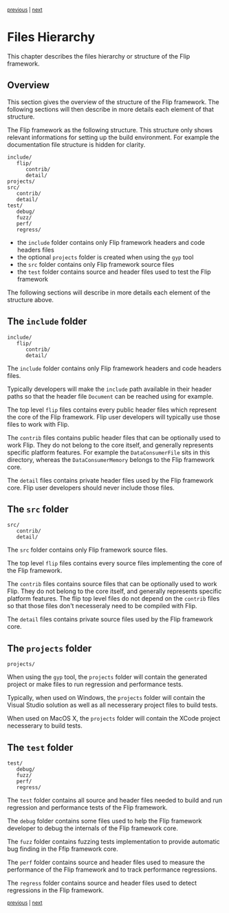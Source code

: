 <p><sup><a href="about.md">previous</a> | <a href="gyp.md">next</a></sup></p>

<h1>Files Hierarchy</h1>

<p>This chapter describes the files hierarchy or structure of the Flip framework.</p>

<h2 id="overview">Overview</h2>

<p>This section gives the overview of the structure of the Flip framework. The following sections will then describe in more details each element of that structure.</p>

<p>The Flip framework as the following structure. This structure only shows relevant informations for setting up the build environment. For example the documentation file structure is hidden for clarity.</p>

```
include/
   flip/
      contrib/
      detail/
projects/
src/
   contrib/
   detail/
test/
   debug/
   fuzz/
   perf/
   regress/
```

<ul>
<li>the <code>include</code> folder contains only Flip framework headers and code headers files</li>
<li>the optional <code>projects</code> folder is created when using the <code>gyp</code> tool</li>
<li>the <code>src</code> folder contains only Flip framework source files</li>
<li>the <code>test</code> folder contains source and header files used to test the Flip framework</li>
</ul>

<p>The following sections will describe in more details each element of the structure above.</p>

<h2 id="include">The <code>include</code> folder</h2>

```
include/
   flip/
      contrib/
      detail/
```

<p>The <code>include</code> folder contains only Flip framework headers and code headers files.</p>

<p>Typically developers will make the <code>include</code> path available in their header paths so that the header file <code>Document</code> can be reached using <code></code> for example.</p>

<p>The top level <code>flip</code> files contains every public header files which represent the core of the Flip framework. Flip user developers will typically use those files to work with Flip.</p>

<p>The <code>contrib</code> files contains public header files that can be optionally used to work Flip. They do not belong to the core itself, and generally represents specific platform features. For example the <code>DataConsumerFile</code> sits in this directory, whereas the <code>DataConsumerMemory</code> belongs to the Flip framework core.</p>

<p>The <code>detail</code> files contains private header files used by the Flip framework core. Flip user developers should never include those files.</p>

<h2 id="src">The <code>src</code> folder</h2>

```
src/
   contrib/
   detail/
```

<p>The <code>src</code> folder contains only Flip framework source files.</p>

<p>The top level <code>flip</code> files contains every source files implementing the core of the Flip framework.</p>

<p>The <code>contrib</code> files contains source files that can be optionally used to work Flip. They do not belong to the core itself, and generally represents specific platform features. The flip top level files do not depend on the <code>contrib</code> files so that those files don't necesseraly need to be compiled with Flip.</p>

<p>The <code>detail</code> files contains private source files used by the Flip framework core.</p>

<h2 id="projects">The <code>projects</code> folder</h2>

```
projects/
```

<p>When using the <code>gyp</code> tool, the <code>projects</code> folder will contain the generated project or make files to run regression and performance tests.</p>

<p>Typically, when used on Windows, the <code>projects</code> folder will contain the Visual Studio solution as well as all necesserary project files to build tests.</p>

<p>When used on MacOS X, the <code>projects</code> folder will contain the XCode project necesserary to build tests.</p>

<h2 id="test">The <code>test</code> folder</h2>

```
test/
   debug/
   fuzz/
   perf/
   regress/
```

<p>The <code>test</code> folder contains all source and header files needed to build and run regression and performance tests of the Flip framework.</p>

<p>The <code>debug</code> folder contains some files used to help the Flip framework developer to debug the internals of the Flip framework core.</p>

<p>The <code>fuzz</code> folder contains fuzzing tests implementation to provide automatic bug finding in the Ffip framework core.</p>

<p>The <code>perf</code> folder contains source and header files used to measure the performance of the Flip framework and to track performance regressions.</p>

<p>The <code>regress</code> folder contains source and header files used to detect regressions in the Flip framework.</p>

<p><sup><a href="about.md">previous</a> | <a href="gyp.md">next</a></sup></p>

